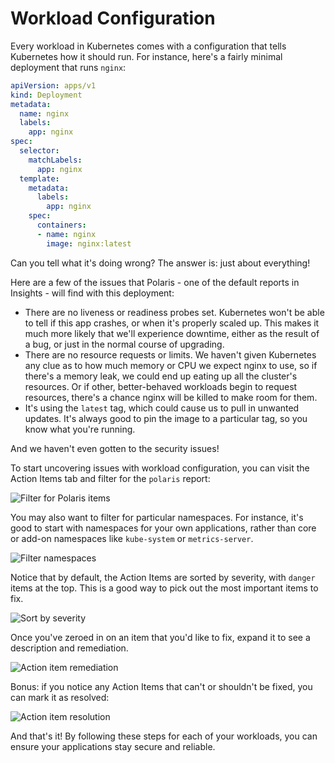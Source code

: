 # Workload Configuration

Every workload in Kubernetes comes with a configuration that tells Kubernetes how it should run.
For instance, here's a fairly minimal deployment that runs `nginx`:

```yaml
apiVersion: apps/v1
kind: Deployment
metadata:
  name: nginx
  labels:
    app: nginx
spec:
  selector:
    matchLabels:
      app: nginx
  template:
    metadata:
      labels:
        app: nginx
    spec:
      containers:
      - name: nginx
        image: nginx:latest
```

Can you tell what it's doing wrong? The answer is: just about everything!

Here are a few of the issues that Polaris - one of the default reports in Insights - will find with this
deployment:
* There are no liveness or readiness probes set. Kubernetes won't be able to tell if
this app crashes, or when it's properly scaled up. This makes it much more likely that we'll experience downtime,
either as the result of a bug, or just in the normal course of upgrading.
* There are no resource requests or limits. We haven't given Kubernetes any clue as to how much memory or CPU we
expect nginx to use, so if there's a memory leak, we could end up eating up all the cluster's resources. Or if
other, better-behaved workloads begin to request resources, there's a chance nginx will be killed to make room for them.
* It's using the `latest` tag, which could cause us to pull in unwanted updates. It's always good to pin
the image to a particular tag, so you know what you're running.

And we haven't even gotten to the security issues!

To start uncovering issues with workload configuration, you can visit the Action Items tab
and filter for the `polaris` report:

<div class="mini-img">
<img :src="$withBase('/img/filter-polaris.png')" alt="Filter for Polaris items">
</div>

You may also want to filter for particular namespaces. For instance, it's good to start with
namespaces for your own applications, rather than core or add-on namespaces like `kube-system` or `metrics-server`.

<div class="mini-img">
<img :src="$withBase('/img/filter-namespaces.png')" alt="Filter namespaces">
</div>

Notice that by default, the Action Items are sorted by severity, with `danger` items at the top.
This is a good way to pick out the most important items to fix.

<div class="mini-img">
<img :src="$withBase('/img/sort-by-severity.png')" alt="Sort by severity">
</div>

Once you've zeroed in on an item that you'd like to fix, expand it to see a description and
remediation.

<img :src="$withBase('/img/ai-remediation.png')" alt="Action item remediation">

Bonus: if you notice any Action Items that can't or shouldn't be fixed, you can mark it as resolved:

<div class="mini-img">
<img :src="$withBase('/img/ai-resolution.png')" alt="Action item resolution">
</div>

And that's it! By following these steps for each of your workloads, you can ensure your applications
stay secure and reliable.
